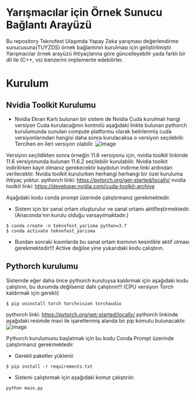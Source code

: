 # Yarışmacılar için Örnek Sunucu Bağlantı Arayüzü
Bu repository Teknofest Ulaşımda Yapay Zeka yarışması değerlendirme sunucusuna(TUYZDS) örnek bağlantının kurulması için geliştirilmiştir.
Yarışmacılar örnek arayüzü ihtiyaçlarına göre güncelleyebilir yada farklı bir dil ile (C++, vs) benzerini implemente edebilirler.
 
 
 
 

# Kurulum
## Nvidia Toolkit Kurulumu
- Nvidia Ekran Kartı bulunan bir sistem de
Nvidia Cuda kurulmalı hangi versiyon Cuda kurulacağının kontrolü aşağıdaki linkte bulunan pythorch kurulumunda sunulan compute platformu olarak belirlenmiş cuda versiyonlarından hangisi daha sonra kurulacaksa o versiyon seçilebilir. Tercihen en ileri versiyon olabilir.
![image](https://user-images.githubusercontent.com/55704722/180610737-5aa45a1e-0c10-4986-9a9d-d19db973a7a3.png)

Versiyon seçildikten sonra örneğin 11.6 versiyonu için,
nvidia toolkit linkinde 11.6 versiyonunda bulunan 11.6.2 seçilebilir kurulabilir. Nvidia toolkit indirilirken kayıt olmanız gerekecektir kaydolun indirme linki ardından verilecektir. Nvidia toolkit kurulurken herhangi herhangi bir özel kuruluma ihtiyaç yoktur.
pythorch linki: https://pytorch.org/get-started/locally/
nvidia toolkit linki: https://developer.nvidia.com/cuda-toolkit-archive

Aşağıdaki kodu conda prompt üzerinde çalıştırmanız gerekmektedir. 
- Sistem için bir sanal ortam oluşturulur ve sanal ortamı aktifleştirmektedir. (Anaconda'nın kurulu olduğu varsayılmaktadır.) 
```shell
$ conda create -n teknofest_yarisma python=3.7
$ conda activate teknofest_yarisma
```
- Bundan sonraki kısımlarda bu sanal ortam kısmının kesinlikle aktif olması gerekmektedir!!! Active değilse yine yukarıdaki kodu çalıştırın.

## Pythorch kurulumu
Sistemde eğer daha önce pythorch kuruluysa kaldırmak için aşağıdaki kodu çalıştırın, bu durumda değilseniz dahi çalıştırın!!! (CPU versiyon Torch kaldırmak için gerekli)
```shell
$ pip uninstall torch torchvision torchaudio
```
pythorch linki: https://pytorch.org/get-started/locally/
pythorch linkinde aşağıdaki resimde mavi ile işaretlenmiş alanda bir pip komutu bulunacaktır.
![image](https://user-images.githubusercontent.com/55704722/180611172-315fbd5d-4f2f-4619-9588-cbe82922984a.png)


Pythorch kurulumunu başlatmak için bu kodu Conda Prompt üzerinde çalıştırmanız gerekmektedir. 
- Gerekli paketler yüklenir.
```shell
$ pip install -r requirements.txt
```
- Sistemi çalıştırmak için aşağıdaki komut çalıştırılır.
````shell
python main.py
````
